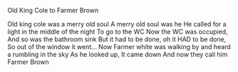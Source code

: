 Old King Cole to Farmer Brown

Old king cole was a merry old soul
A merry old soul was he
He called for a light in the middle of the night
To go to the WC
Now the WC was occupied, 
And so was the bathroom sink
But it had to be done, oh it HAD to be done,
So out of the window it went...
Now Farmer white was walking by
and heard a rumbling in the sky
As he looked up,
It came down
And now they call him Farmer Brown
